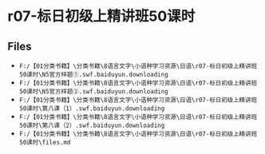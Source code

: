 # r07-标日初级上精讲班50课时

## Files

- `F:/【01分类书籍】\分类书籍\8语言文字\小语种学习资源\日语\r07-标日初级上精讲班50课时\N5官方样题①.swf.baiduyun.downloading`
- `F:/【01分类书籍】\分类书籍\8语言文字\小语种学习资源\日语\r07-标日初级上精讲班50课时\N5官方样题②.swf.baiduyun.downloading`
- `F:/【01分类书籍】\分类书籍\8语言文字\小语种学习资源\日语\r07-标日初级上精讲班50课时\第八课（1）.swf.baiduyun.downloading`
- `F:/【01分类书籍】\分类书籍\8语言文字\小语种学习资源\日语\r07-标日初级上精讲班50课时\第八课（2）.swf.baiduyun.downloading`
- `F:/【01分类书籍】\分类书籍\8语言文字\小语种学习资源\日语\r07-标日初级上精讲班50课时\files.md`
